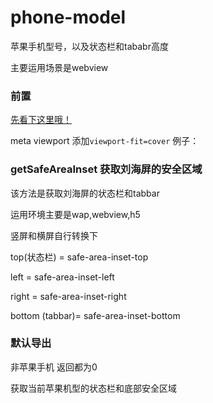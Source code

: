 # phone-model

苹果手机型号，以及状态栏和tababr高度 

主要运用场景是webview

### 前置

[先看下这里哦！](https://webkit.org/blog/7929/designing-websites-for-iphone-x/?hmsr=funteas.com&utm_medium=funteas.com&utm_source=funteas.com)

meta viewport 添加`viewport-fit=cover`
例子：
<meta name="viewport" content="width=device-width, viewport-fit=cover, initial-scale=1.0, maximum-scale=1.0, user-scalable=0" />

### getSafeAreaInset 获取刘海屏的安全区域

该方法是获取刘海屏的状态栏和tabbar

运用环境主要是wap,webview,h5

竖屏和横屏自行转换下



top(状态栏) = safe-area-inset-top

left = safe-area-inset-left

right = safe-area-inset-right

bottom (tabbar)= safe-area-inset-bottom



### 默认导出

非苹果手机 返回都为0

获取当前苹果机型的状态栏和底部安全区域
